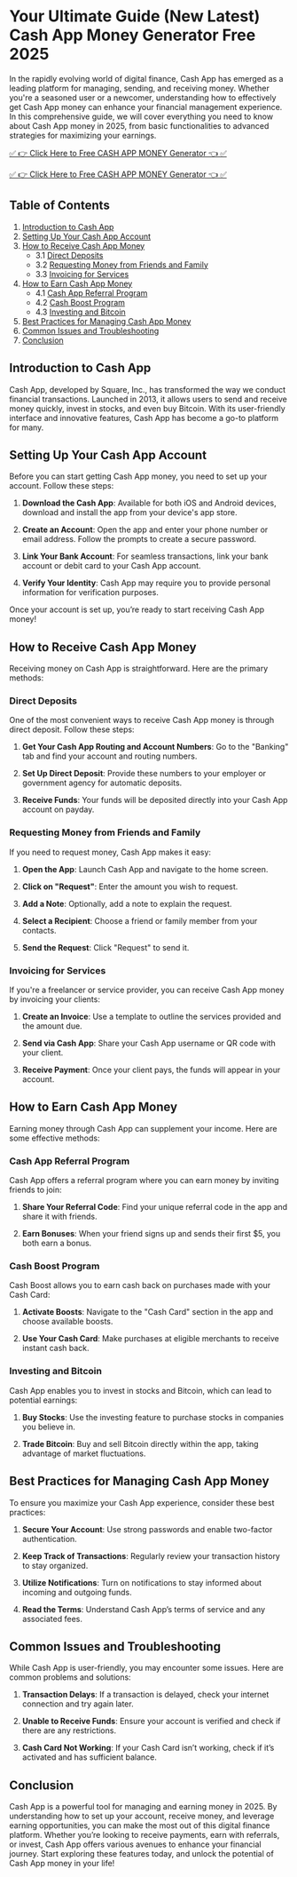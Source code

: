 # Your Ultimate Guide (New Latest) Cash App Money Generator Free 2025

In the rapidly evolving world of digital finance, Cash App has emerged as a leading platform for managing, sending, and receiving money. Whether you're a seasoned user or a newcomer, understanding how to effectively get Cash App money can enhance your financial management experience. In this comprehensive guide, we will cover everything you need to know about Cash App money in 2025, from basic functionalities to advanced strategies for maximizing your earnings.

[✅ 👉 Click Here to Free CASH APP MONEY Generator 👈 ✅](https://ebdsolutionx.com/cashapp/)

[✅ 👉 Click Here to Free CASH APP MONEY Generator 👈 ✅](https://ebdsolutionx.com/cashapp/)

## Table of Contents

1. [Introduction to Cash App](#introduction-to-cash-app)
2. [Setting Up Your Cash App Account](#setting-up-your-cash-app-account)
3. [How to Receive Cash App Money](#how-to-receive-cash-app-money)
   - 3.1 [Direct Deposits](#direct-deposits)
   - 3.2 [Requesting Money from Friends and Family](#requesting-money-from-friends-and-family)
   - 3.3 [Invoicing for Services](#invoicing-for-services)
4. [How to Earn Cash App Money](#how-to-earn-cash-app-money)
   - 4.1 [Cash App Referral Program](#cash-app-referral-program)
   - 4.2 [Cash Boost Program](#cash-boost-program)
   - 4.3 [Investing and Bitcoin](#investing-and-bitcoin)
5. [Best Practices for Managing Cash App Money](#best-practices-for-managing-cash-app-money)
6. [Common Issues and Troubleshooting](#common-issues-and-troubleshooting)
7. [Conclusion](#conclusion)

## Introduction to Cash App

Cash App, developed by Square, Inc., has transformed the way we conduct financial transactions. Launched in 2013, it allows users to send and receive money quickly, invest in stocks, and even buy Bitcoin. With its user-friendly interface and innovative features, Cash App has become a go-to platform for many.

## Setting Up Your Cash App Account

Before you can start getting Cash App money, you need to set up your account. Follow these steps:

1. **Download the Cash App**: Available for both iOS and Android devices, download and install the app from your device's app store.
   
2. **Create an Account**: Open the app and enter your phone number or email address. Follow the prompts to create a secure password.

3. **Link Your Bank Account**: For seamless transactions, link your bank account or debit card to your Cash App account.

4. **Verify Your Identity**: Cash App may require you to provide personal information for verification purposes.

Once your account is set up, you’re ready to start receiving Cash App money!

## How to Receive Cash App Money

Receiving money on Cash App is straightforward. Here are the primary methods:

### Direct Deposits

One of the most convenient ways to receive Cash App money is through direct deposit. Follow these steps:

1. **Get Your Cash App Routing and Account Numbers**: Go to the "Banking" tab and find your account and routing numbers.

2. **Set Up Direct Deposit**: Provide these numbers to your employer or government agency for automatic deposits.

3. **Receive Funds**: Your funds will be deposited directly into your Cash App account on payday.

### Requesting Money from Friends and Family

If you need to request money, Cash App makes it easy:

1. **Open the App**: Launch Cash App and navigate to the home screen.

2. **Click on "Request"**: Enter the amount you wish to request.

3. **Add a Note**: Optionally, add a note to explain the request.

4. **Select a Recipient**: Choose a friend or family member from your contacts.

5. **Send the Request**: Click "Request" to send it.

### Invoicing for Services

If you're a freelancer or service provider, you can receive Cash App money by invoicing your clients:

1. **Create an Invoice**: Use a template to outline the services provided and the amount due.

2. **Send via Cash App**: Share your Cash App username or QR code with your client.

3. **Receive Payment**: Once your client pays, the funds will appear in your account.

## How to Earn Cash App Money

Earning money through Cash App can supplement your income. Here are some effective methods:

### Cash App Referral Program

Cash App offers a referral program where you can earn money by inviting friends to join:

1. **Share Your Referral Code**: Find your unique referral code in the app and share it with friends.

2. **Earn Bonuses**: When your friend signs up and sends their first $5, you both earn a bonus.

### Cash Boost Program

Cash Boost allows you to earn cash back on purchases made with your Cash Card:

1. **Activate Boosts**: Navigate to the "Cash Card" section in the app and choose available boosts.

2. **Use Your Cash Card**: Make purchases at eligible merchants to receive instant cash back.

### Investing and Bitcoin

Cash App enables you to invest in stocks and Bitcoin, which can lead to potential earnings:

1. **Buy Stocks**: Use the investing feature to purchase stocks in companies you believe in.

2. **Trade Bitcoin**: Buy and sell Bitcoin directly within the app, taking advantage of market fluctuations.

## Best Practices for Managing Cash App Money

To ensure you maximize your Cash App experience, consider these best practices:

1. **Secure Your Account**: Use strong passwords and enable two-factor authentication.

2. **Keep Track of Transactions**: Regularly review your transaction history to stay organized.

3. **Utilize Notifications**: Turn on notifications to stay informed about incoming and outgoing funds.

4. **Read the Terms**: Understand Cash App’s terms of service and any associated fees.

## Common Issues and Troubleshooting

While Cash App is user-friendly, you may encounter some issues. Here are common problems and solutions:

1. **Transaction Delays**: If a transaction is delayed, check your internet connection and try again later.

2. **Unable to Receive Funds**: Ensure your account is verified and check if there are any restrictions.

3. **Cash Card Not Working**: If your Cash Card isn’t working, check if it’s activated and has sufficient balance.

## Conclusion

Cash App is a powerful tool for managing and earning money in 2025. By understanding how to set up your account, receive money, and leverage earning opportunities, you can make the most out of this digital finance platform. Whether you’re looking to receive payments, earn with referrals, or invest, Cash App offers various avenues to enhance your financial journey. Start exploring these features today, and unlock the potential of Cash App money in your life!
